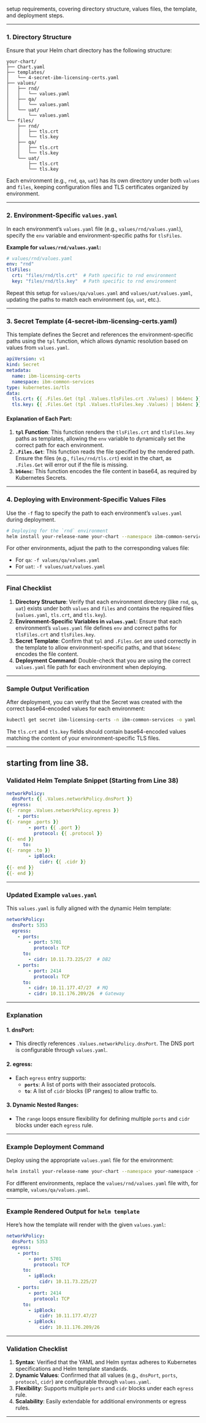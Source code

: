 setup requirements, covering directory structure, values files, the template, and deployment steps.

---

### 1. Directory Structure

Ensure that your Helm chart directory has the following structure:

```
your-chart/
├── Chart.yaml
├── templates/
│   └── 4-secret-ibm-licensing-certs.yaml
├── values/
│   ├── rnd/
│   │   └── values.yaml
│   ├── qa/
│   │   └── values.yaml
│   └── uat/
│       └── values.yaml
└── files/
    ├── rnd/
    │   ├── tls.crt
    │   └── tls.key
    ├── qa/
    │   ├── tls.crt
    │   └── tls.key
    └── uat/
        ├── tls.crt
        └── tls.key
```

Each environment (e.g., `rnd`, `qa`, `uat`) has its own directory under both `values` and `files`, keeping configuration files and TLS certificates organized by environment.

---

### 2. Environment-Specific `values.yaml`

In each environment’s `values.yaml` file (e.g., `values/rnd/values.yaml`), specify the `env` variable and environment-specific paths for `tlsFiles`.

**Example for `values/rnd/values.yaml`:**

```yaml
# values/rnd/values.yaml
env: "rnd"
tlsFiles:
  crt: "files/rnd/tls.crt"  # Path specific to rnd environment
  key: "files/rnd/tls.key"  # Path specific to rnd environment
```

Repeat this setup for `values/qa/values.yaml` and `values/uat/values.yaml`, updating the paths to match each environment (`qa`, `uat`, etc.).

---

### 3. Secret Template (4-secret-ibm-licensing-certs.yaml)

This template defines the Secret and references the environment-specific paths using the `tpl` function, which allows dynamic resolution based on values from `values.yaml`.

```yaml
apiVersion: v1
kind: Secret
metadata:
  name: ibm-licensing-certs
  namespace: ibm-common-services
type: kubernetes.io/tls
data:
  tls.crt: {{ .Files.Get (tpl .Values.tlsFiles.crt .Values) | b64enc }}
  tls.key: {{ .Files.Get (tpl .Values.tlsFiles.key .Values) | b64enc }}
```

#### Explanation of Each Part:

1. **`tpl` Function**: This function renders the `tlsFiles.crt` and `tlsFiles.key` paths as templates, allowing the `env` variable to dynamically set the correct path for each environment.
2. **`.Files.Get`**: This function reads the file specified by the rendered path. Ensure the files (e.g., `files/rnd/tls.crt`) exist in the chart, as `.Files.Get` will error out if the file is missing.
3. **`b64enc`**: This function encodes the file content in base64, as required by Kubernetes Secrets.

---

### 4. Deploying with Environment-Specific Values Files

Use the `-f` flag to specify the path to each environment’s `values.yaml` during deployment.

```bash
# Deploying for the `rnd` environment
helm install your-release-name your-chart --namespace ibm-common-services -f values/rnd/values.yaml
```

For other environments, adjust the path to the corresponding values file:

- For `qa`: `-f values/qa/values.yaml`
- For `uat`: `-f values/uat/values.yaml`

---

### Final Checklist

1. **Directory Structure**: Verify that each environment directory (like `rnd`, `qa`, `uat`) exists under both `values` and `files` and contains the required files (`values.yaml`, `tls.crt`, and `tls.key`).
2. **Environment-Specific Variables in `values.yaml`**: Ensure that each environment’s `values.yaml` file defines `env` and correct paths for `tlsFiles.crt` and `tlsFiles.key`.
3. **Secret Template**: Confirm that `tpl` and `.Files.Get` are used correctly in the template to allow environment-specific paths, and that `b64enc` encodes the file content.
4. **Deployment Command**: Double-check that you are using the correct `values.yaml` file path for each environment when deploying.

---

### Sample Output Verification

After deployment, you can verify that the Secret was created with the correct base64-encoded values for each environment:

```bash
kubectl get secret ibm-licensing-certs -n ibm-common-services -o yaml
```

The `tls.crt` and `tls.key` fields should contain base64-encoded values matching the content of your environment-specific TLS files.

---

starting from line 38. 
---

### Validated Helm Template Snippet (Starting from Line 38)

```yaml
networkPolicy:
  dnsPort: {{ .Values.networkPolicy.dnsPort }}
  egress:
{{- range .Values.networkPolicy.egress }}
    - ports:
{{- range .ports }}
        - port: {{ .port }}
          protocol: {{ .protocol }}
{{- end }}
      to:
{{- range .to }}
        - ipBlock:
            cidr: {{ .cidr }}
{{- end }}
{{- end }}
```

---

### Updated Example `values.yaml`

This `values.yaml` is fully aligned with the dynamic Helm template:

```yaml
networkPolicy:
  dnsPort: 5353
  egress:
    - ports:
        - port: 5701
          protocol: TCP
      to:
        - cidr: 10.11.73.225/27  # DB2
    - ports:
        - port: 2414
          protocol: TCP
      to:
        - cidr: 10.11.177.47/27  # MQ
        - cidr: 10.11.176.209/26  # Gateway
```

---

### Explanation

#### 1. **dnsPort**:
- This directly references `.Values.networkPolicy.dnsPort`. The DNS port is configurable through `values.yaml`.

#### 2. **egress**:
- Each `egress` entry supports:
  - **`ports`**: A list of ports with their associated protocols.
  - **`to`**: A list of `cidr` blocks (IP ranges) to allow traffic to.

#### 3. **Dynamic Nested Ranges**:
- The `range` loops ensure flexibility for defining multiple `ports` and `cidr` blocks under each `egress` rule.

---

### Example Deployment Command

Deploy using the appropriate `values.yaml` file for the environment:

```bash
helm install your-release-name your-chart --namespace your-namespace -f values/rnd/values.yaml
```

For different environments, replace the `values/rnd/values.yaml` file with, for example, `values/qa/values.yaml`.

---

### Example Rendered Output for `helm template`

Here’s how the template will render with the given `values.yaml`:

```yaml
networkPolicy:
  dnsPort: 5353
  egress:
    - ports:
        - port: 5701
          protocol: TCP
      to:
        - ipBlock:
            cidr: 10.11.73.225/27
    - ports:
        - port: 2414
          protocol: TCP
      to:
        - ipBlock:
            cidr: 10.11.177.47/27
        - ipBlock:
            cidr: 10.11.176.209/26
```

---

### Validation Checklist

1. **Syntax**: Verified that the YAML and Helm syntax adheres to Kubernetes specifications and Helm template standards.
2. **Dynamic Values**: Confirmed that all values (e.g., `dnsPort`, `ports`, `protocol`, `cidr`) are configurable through `values.yaml`.
3. **Flexibility**: Supports multiple `ports` and `cidr` blocks under each `egress` rule.
4. **Scalability**: Easily extendable for additional environments or egress rules.

---

